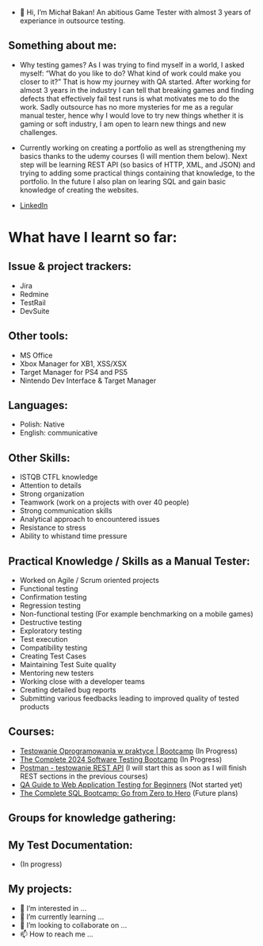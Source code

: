 - 👋 Hi, I’m Michał Bakan! An abitious Game Tester with almost 3 years of experiance in outsource testing.

## Something about me:
- Why testing games? As I was trying to find myself in a world, I asked myself: “What do you like to do? What kind of work could make you closer to it?” That is how my journey with QA started. 
After working for almost 3 years in the industry I can tell that breaking games and finding defects that effectively fail test runs is what motivates me to do the work. 
Sadly outsource has no more mysteries for me as a regular manual tester, hence why I would love to try new things whether it is gaming or soft industry, I am open to learn new things and new challenges.

- Currently working on creating a portfolio as well as strengthening my basics thanks to the udemy courses (I will mention them below). Next step will be learning REST API (so basics of HTTP, XML, and JSON) and trying to adding some practical things containing that knowledge, to the portfolio. In the future I also plan on learing SQL and gain basic knowledge of creating the websites.

- [LinkedIn](https://www.linkedin.com/in/micha%C5%82-bakan-b21513284)

# What have I learnt so far:
## Issue & project trackers:
* Jira
* Redmine
* TestRail
* DevSuite

## Other tools:
* MS Office
* Xbox Manager for XB1, XSS/XSX
* Target Manager for PS4 and PS5
* Nintendo Dev Interface & Target Manager

## Languages:
* Polish: Native
* English: communicative

## Other Skills:
* ISTQB CTFL knowledge
* Attention to details
* Strong organization
* Teamwork (work on a projects with over 40 people)
* Strong communication skills
* Analytical approach to encountered issues
* Resistance to stress 
* Ability to whistand time pressure

## Practical Knowledge / Skills as a Manual Tester:
* Worked on Agile / Scrum oriented projects
* Functional testing 
* Confirmation testing
* Regression testing
* Non-functional testing (For example benchmarking on a mobile games)
* Destructive testing
* Exploratory testing
* Test execution
* Compatibility testing
* Creating Test Cases
* Maintaining Test Suite quality
* Mentoring new testers
* Working close with a developer teams
* Creating detailed bug reports
* Submitting various feedbacks leading to improved quality of tested products

## Courses:
* [Testowanie Oprogramowania w praktyce | Bootcamp](https://www.udemy.com/course/testowanie-oprogramowania-w-praktyce-bootcamp) (In Progress)
* [The Complete 2024 Software Testing Bootcamp](https://www.udemy.com/course/testerbootcamp) (In Progress)
* [Postman - testowanie REST API](https://www.udemy.com/course/kurs-postman) (I will start this as soon as I will finish REST sections in the previous courses)
* [QA Guide to Web Application Testing for Beginners](https://www.udemy.com/course/qa-guide-to-web-application-testing-for-beginners) (Not started yet)
* [The Complete SQL Bootcamp: Go from Zero to Hero](https://www.udemy.com/course/the-complete-sql-bootcamp) (Future plans)

## Groups for knowledge gathering:

## My Test Documentation:
- (In progress)

## My projects:

- 👀 I’m interested in ...
- 🌱 I’m currently learning ...
- 💞️ I’m looking to collaborate on ...
- 📫 How to reach me ...

<!---
michalbakan/michalbakan is a ✨ special ✨ repository because its `README.md` (this file) appears on your GitHub profile.
You can click the Preview link to take a look at your changes.
--->
